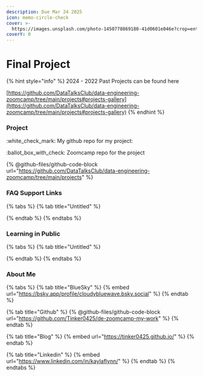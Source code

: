 ```yaml
---
description: Due Mar 24 2025
icon: memo-circle-check
cover: >-
  https://images.unsplash.com/photo-1450778869180-41d0601e046e?crop=entropy&cs=srgb&fm=jpg&ixid=M3wxOTcwMjR8MHwxfHNlYXJjaHw0fHxwZXRzfGVufDB8fHx8MTc0MTkxNjk1MXww&ixlib=rb-4.0.3&q=85
coverY: 0
---
```


# Final Project

{% hint style="info" %}
2024 - 2022 Past Projects can be found here

[https://github.com/DataTalksClub/data-engineering-zoomcamp/tree/main/projects#projects-gallery](https://github.com/DataTalksClub/data-engineering-zoomcamp/tree/main/projects#projects-gallery)
{% endhint %}

### Project

:white\_check\_mark: My github repo for my project:



:ballot\_box\_with\_check: Zoomcamp repo for the project

{% @github-files/github-code-block url="https://github.com/DataTalksClub/data-engineering-zoomcamp/tree/main/projects" %}

### FAQ Support Links

{% tabs %}
{% tab title="Untitled" %}

{% endtab %}
{% endtabs %}

### Learning in Public

{% tabs %}
{% tab title="Untitled" %}

{% endtab %}
{% endtabs %}

### About Me

{% tabs %}
{% tab title="BlueSky" %}
{% embed url="https://bsky.app/profile/cloudybluewave.bsky.social" %}
{% endtab %}

{% tab title="Github" %}
{% @github-files/github-code-block url="https://github.com/Tinker0425/de-zoomcamp-my-work" %}
{% endtab %}

{% tab title="Blog" %}
{% embed url="https://tinker0425.github.io/" %}
{% endtab %}

{% tab title="Linkedin" %}
{% embed url="https://www.linkedin.com/in/kaylaflynn/" %}
{% endtab %}
{% endtabs %}
